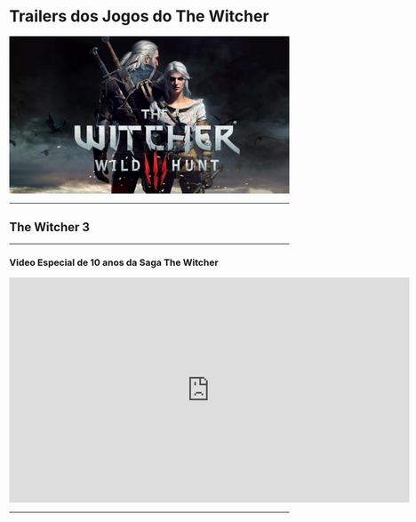 
# Trailers dos Jogos do The Witcher

<center>
    <img src="https://github.com/F4NT0/thewitcherstudies/blob/main/images/the_witcher_3/poster-abertura-videos.jpg">
</center>

---

## The Witcher 3

---

<h3> Video Especial de 10 anos da Saga The Witcher</h3>


<iframe width="720" height="405" src="https://www.youtube.com/embed/T1jom2Pw2To" frameborder="0" allow="accelerometer; autoplay; encrypted-media; gyroscope; picture-in-picture" allowfullscreen></iframe>

---